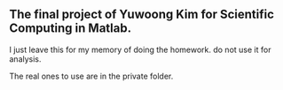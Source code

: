 ## The final project of Yuwoong Kim for Scientific Computing in Matlab.

I just leave this for my memory of doing the homework. do not use it for analysis.

The real ones to use are in the private folder.
